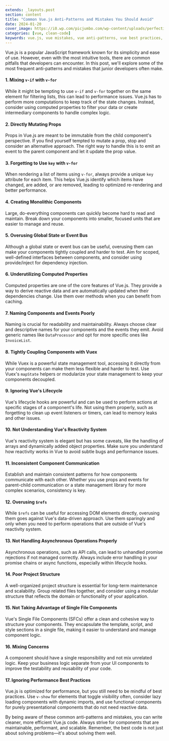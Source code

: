 ```yaml
---
extends: _layouts.post
section: content
title: "Common Vue.js Anti-Patterns and Mistakes You Should Avoid"
date: 2024-01-20
cover_image: https://i0.wp.com/picjumbo.com/wp-content/uploads/perfectionism-imperfect-free-photo.jpg?w=2210&quality=70
categories: [vue, clean-code]
keywords: vue.js, vue mistakes, vue anti-patterns, vue best practices, vue.js tips
---
```


Vue.js is a popular JavaScript framework known for its simplicity and ease of use. However, even with the most intuitive tools, there are common pitfalls that developers can encounter. In this post, we'll explore some of the most frequent anti-patterns and mistakes that junior developers often make.

#### 1. Mixing `v-if` with `v-for`

While it might be tempting to use `v-if` and `v-for` together on the same element for filtering lists, this can lead to performance issues. Vue.js has to perform more computations to keep track of the state changes. Instead, consider using computed properties to filter your data or create intermediary components to handle complex logic.

#### 2. Directly Mutating Props

Props in Vue.js are meant to be immutable from the child component's perspective. If you find yourself tempted to mutate a prop, stop and consider an alternative approach. The right way to handle this is to emit an event to the parent component and let it update the prop value.

#### 3. Forgetting to Use `key` with `v-for`

When rendering a list of items using `v-for`, always provide a unique `key` attribute for each item. This helps Vue.js identify which items have changed, are added, or are removed, leading to optimized re-rendering and better performance.

#### 4. Creating Monolithic Components

Large, do-everything components can quickly become hard to read and maintain. Break down your components into smaller, focused units that are easier to manage and reuse.

#### 5. Overusing Global State or Event Bus

Although a global state or event bus can be useful, overusing them can make your components tightly coupled and harder to test. Aim for scoped, well-defined interfaces between components, and consider using provide/inject for dependency injection.

#### 6. Underutilizing Computed Properties

Computed properties are one of the core features of Vue.js. They provide a way to derive reactive data and are automatically updated when their dependencies change. Use them over methods when you can benefit from caching.

#### 7. Naming Components and Events Poorly

Naming is crucial for readability and maintainability. Always choose clear and descriptive names for your components and the events they emit. Avoid generic names like `DataProcessor` and opt for more specific ones like `InvoiceList`.

#### 8. Tightly Coupling Components with Vuex

While Vuex is a powerful state management tool, accessing it directly from your components can make them less flexible and harder to test. Use Vuex's `mapState` helpers or modularize your state management to keep your components decoupled.

#### 9. Ignoring Vue's Lifecycle

Vue's lifecycle hooks are powerful and can be used to perform actions at specific stages of a component's life. Not using them properly, such as forgetting to clean up event listeners or timers, can lead to memory leaks and other issues.

#### 10. Not Understanding Vue's Reactivity System

Vue's reactivity system is elegant but has some caveats, like the handling of arrays and dynamically added object properties. Make sure you understand how reactivity works in Vue to avoid subtle bugs and performance issues.

#### 11. Inconsistent Component Communication

Establish and maintain consistent patterns for how components communicate with each other. Whether you use props and events for parent-child communication or a state management library for more complex scenarios, consistency is key.

#### 12. Overusing `$refs`

While `$refs` can be useful for accessing DOM elements directly, overusing them goes against Vue's data-driven approach. Use them sparingly and only when you need to perform operations that are outside of Vue's reactivity system.

#### 13. Not Handling Asynchronous Operations Properly

Asynchronous operations, such as API calls, can lead to unhandled promise rejections if not managed correctly. Always include error handling in your promise chains or async functions, especially within lifecycle hooks.

#### 14. Poor Project Structure

A well-organized project structure is essential for long-term maintenance and scalability. Group related files together, and consider using a modular structure that reflects the domain or functionality of your application.

#### 15. Not Taking Advantage of Single File Components

Vue's Single File Components (SFCs) offer a clean and cohesive way to structure your components. They encapsulate the template, script, and style sections in a single file, making it easier to understand and manage component logic.

#### 16. Mixing Concerns

A component should have a single responsibility and not mix unrelated logic. Keep your business logic separate from your UI components to improve the testability and reusability of your code.

#### 17. Ignoring Performance Best Practices

Vue.js is optimized for performance, but you still need to be mindful of best practices. Use `v-show` for elements that toggle visibility often, consider lazy loading components with dynamic imports, and use functional components for purely presentational components that do not need reactive data.

By being aware of these common anti-patterns and mistakes, you can write cleaner, more efficient Vue.js code. Always strive for components that are maintainable, performant, and scalable. Remember, the best code is not just about solving problems—it's about solving them well.